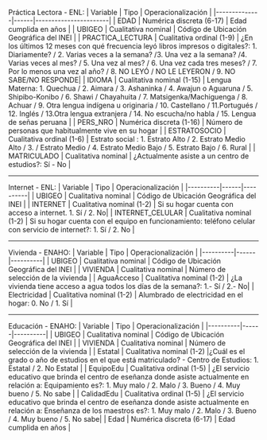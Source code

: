 Práctica Lectora - ENL:
| Variable     | Tipo | Operacionalización    |
|--------------|------|-----------------------|
| EDAD         | Numérica discreta (6-17) | Edad cumplida en años    |
| UBIGEO       | Cualitativa nominal   | Código de Ubicación Geográfica del INEI  |
| PRACTICA_LECTURA        | Cualitativa ordinal (1-9)  | ¿En los últimos 12 meses con qué frecuencia leyó libros impresos o digitales?: 1. Diariamente? / 2. Varias veces a la semana? /3. Una vez a la semana? /4. Varias veces al mes? / 5. Una vez al mes? / 6. Una vez cada tres meses? / 7. Por lo menos una vez al año? / 8. NO LEYÓ / NO LE LEYERON  / 9. NO SABE/NO RESPONDE|
| IDIOMA       | Cualitativa nominal (1-15)  | Lengua Materna: 1. Quechua / 2. Aimara / 3. Ashaninka / 4. Awajun o Aguaruna / 5. Shipibo-Konibo / 6. Shawi / Chayahuita / 7. Matsigenka/Machiguenga / 8. Achuar / 9. Otra lengua indígena u originaria / 10. Castellano / 11.Portugués / 12. Inglés / 13.Otra lengua extranjera / 14. No escucha/no habla  / 15. Lengua de señas peruana  |
| PERS_NRO         | Numérica discreta (1-16) | Número de personas que habitualmente vive en su hogar |
| ESTRATOSOCIO       | Cualitativa ordinal (1-6)   | Estrato social : 1. Estrato Alto / 2. Estrato Medio Alto / 3. / Estrato Medio / 4. Estrato Medio Bajo / 5. Estrato Bajo / 6. Rural  |
| MATRICULADO         | Cualitativa nominal | ¿Actualmente asiste a un centro de estudios?: Sí - No                |

---

Internet - ENL:
| Variable     | Tipo | Operacionalización    |
|----------|------|----------|
| UBIGEO       | Cualitativa nominal   | Código de Ubicación Geográfica del INEI  |
| INTERNET        | Cualitativa nominal (1-2)  | Si su hogar cuenta con acceso a internet. 1. Sí / 2. No|
| INTERNET_CELULAR    | Cualitativa nominal  (1-2)  | Si su hogar cuenta con el equipo en funcionamiento: teléfono celular con servicio de internet?: 1. Sí / 2. No |

---

Vivienda - ENAHO:
| Variable     | Tipo | Operacionalización    |
|----------|------|----------|
| UBIGEO       | Cualitativa nominal   | Código de Ubicación Geográfica del INEI  |
| VIVIENDA    | Cualitativa nominal    | Número de selección de la vivienda   |
| AguaAcceso    | Cualitativa nominal (1-2)  | ¿La vivienda tiene acceso a agua todos los días de la semana?: 1.- Sí / 2.- No|
| Electricidad    | Cualitativa nominal (1-2)  | Alumbrado de electricidad en el hogar: 0. No / 1. Sí   |

---

Educación - ENAHO:
| Variable     | Tipo | Operacionalización    |
|----------|------|----------|
| UBIGEO       | Cualitativa nominal   | Código de Ubicación Geográfica del INEI  |
| VIVIENDA    | Cualitativa nominal    | Número de selección de la vivienda   |
| Estatal       | Cualitativa nominal (1-2)   |¿Cuál es el grado o año de estudios en el que está matriculado? -  Centro de Estudios: 1. Estatal / 2. No Estatal |
| EquipoEdu    | Cualitativa ordinal (1-5)    | ¿El servicio educativo que brinda el centro de eseñanza donde asiste actualmente en relación a: Equipamiento es?: 1.  Muy malo / 2.  Malo / 3.  Bueno / 4.  Muy bueno / 5. No sabe |
| CalidadEdu       | Cualitativa ordinal (1-5)   | ¿El servicio educativo que brinda el centro de eseñanza donde asiste actualmente en relación a: Enseñanza de los maestros es?:  1.  Muy malo / 2.  Malo / 3.  Bueno / 4.  Muy bueno / 5. No sabe|
| Edad    | Numérica discreta (6-17) | Edad cumplida en años               |
